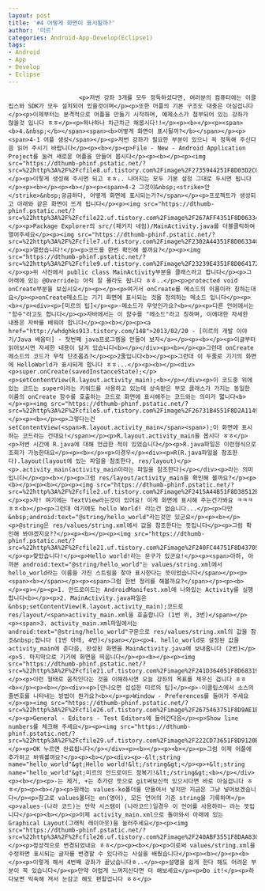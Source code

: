 ```yaml
---
layout: post
title: '#4 어떻게 화면이 표시될까?'
author: '미르'
categories: Android-App-Develop(Eclipse1)
tags:
- Android
- App
- Develop
- Eclipse
---
```



<script> location.href='https://cafe.naver.com/develoid/286273' ; </script>


















						<p>저번 강좌 3개를 모두 정독하셨다면, 여러분의 컴퓨터에는 이클립스와 SDK가 모두 설치되어 있을것이며</p><p>또한 어플의 기본 구조도 대충은 아실겁니다</p><p>이제부터는 본격적으로 어플을 만들기 시작하며, 예제소스가 첨부되어 있는 강좌가 많을것 입니다 ㅎㅎ</p><p>하나하나 차근차근 해봅시다!!</p><p><b></p><p><span><b>4.&nbsp;</b></span><span><b>어떻게 화면이 표시될까?</b></span></p><p><span>4-1 어플 생성</span></p><p>저번 강좌가 필요한 부분이 있으니 꼭 정독해 주신다음 읽어 주시기 바랍니다</p><p><b></p><p>File - New - Android Application Project를 눌러 새로운 어플을 만들어 봅시다</p><p><b></p><p><img src="https://dthumb-phinf.pstatic.net/?src=%22http%3A%2F%2Fcfile8.uf.tistory.com%2Fimage%2F2735944251F8D03D2C07DA%22&amp;type=cafe_wa740"></p><p>이렇게 생성해 주시면 되고 ㅎㅎ.. 나머지는 모두 기본 설정 그대로 두시면 됩니다</p><p><b></p><p><b></p><p><span>4-2 그것이&nbsp;<strike>안</strike>&nbsp;궁금하다, 어떻게 화면에 표시되는가?</span></p><p>프로젝트가 생성되고 아래와 같은 화면이 뜨게 됩니다</p><p><img src="https://dthumb-phinf.pstatic.net/?src=%22http%3A%2F%2Fcfile22.uf.tistory.com%2Fimage%2F267AFF4351F8D06334D701%22&amp;type=cafe_wa740"></p><p>Package Explorer의 src/(패키지 네임)/MainActivity.java를 더블클릭하여 열어주세요</p><p><img src="https://dthumb-phinf.pstatic.net/?src=%22http%3A%2F%2Fcfile7.uf.tistory.com%2Fimage%2F2302A44351F8D06334CC26%22&amp;type=cafe_wa740"></p><p>열렸습니다!</p><p>코드를 한번 확인해 볼까요?</p><p><img src="https://dthumb-phinf.pstatic.net/?src=%22http%3A%2F%2Fcfile9.uf.tistory.com%2Fimage%2F23239E4351F8D0641722EB%22&amp;type=cafe_wa740"></p><p>위 사진에서 public class MainActivity부분을 클래스라고 합니다</p><p>그 아래에 있는 @Override는 아직 잘 몰라도 됩니다 ㅎㅎ..</p><p>protected void onCreate부분을 보십시오</p><p></p><p>여기서 onCreate를 메소드의 이름이라 칭하는대요</p><p>onCreate메소드는 기기 화면에 표시되는 것을 정의하는 메소드 입니다</p><p><b></p><div><p>[미르의 팁]</p><p>-메소드가 무엇인가요?<b></p><p>다른 언어에서는 "함수"라고도 합니다</p><p>자바에서는 이 함수를 "메소드"라고 칭하며, 이에대한 자세한 내용은 자바를 배워야 합니다</p><p><b></p><p><a href="http://whdghks913.tistory.com/148">2013/02/20 - [미르의 개발 이야기/Java 배움터] - 첫번째 java프로그램을 만들어 보자</a></p><p><b></p><p>이글부터 읽어보시면 자세한 내용이 담겨 있습니다<b></p></div><p><b></p><p>그런대 onCreate메소드의 코드가 무척 단조롭죠?</p><p>2줄입니다<b></p><p>그런대 이 두줄로 기기의 화면에 HelloWorld가 표시되게 합니다 ㅎㅎ...</p><p><b></p><div><p>super.onCreate(savedInstanceState);</p><p>setContentView(R.layout.activity_main);<b></p></div><p>이 코드중 위에 있는 코드는 super이라는 키워드를 사용하고 있는데 상속받은 부모 클래스가 가지는 동일한 이름의 onCreate 함수를 호출하는 코드로 화면에 표시해주는 코드와는 의미가 멃니다<b></p><p><img src="https://dthumb-phinf.pstatic.net/?src=%22http%3A%2F%2Fcfile5.uf.tistory.com%2Fimage%2F26731B4551F8D2A114974F%22&amp;type=cafe_wa740"></p><p><b></p><p>그렇다는건 setContentView(<span>R.layout.activity_main</span><span>);이 화면에 표시하는 코드라는 건대요!</span></p><p>R.layout.activity_main을 봅시다 ㅎㅎ</p><p>저번 시간에 R.java에 대해 언급한 적이 있었습니다</p><p>R.java파일은 이런형식으로 조회가 가능한대요</p><p><b></p><p>이경우</p><div><p>R(R.java파일을 참조한다).layout(layout에 있는 파일을 참조한다, res/layout)</p><p>.activity_main(activity_main이라는 파일을 참조한다)</p></div><p>라는 의미입니다</p><p><b></p><p>그럼 res/layout/activity_main을 확인해 볼까요?</p><p><b></p><p><b></p><p><img src="https://dthumb-phinf.pstatic.net/?src=%22http%3A%2F%2Fcfile2.uf.tistory.com%2Fimage%2F2415A44B51F8D38512BEB2%22&amp;type=cafe_wa740"></p><p>자! 여기에는 TextView라는것이 있어요! 이게 화면에 표시해 주는건가봐요 ㅋㅋㅋㅎㅎ<b></p><p>그런대 여기에도 hello World! 라는건 없습니다...</p><p>다만&nbsp;android:text="@string/hello_world"라는것만 있군요</p><p><b></p><p>@string은 res/values/string.xml에서 값을 참조한다는 뜻입니다</p><p>그럼 확인해 봐야겠지요??</p><p><b></p><p><img src="https://dthumb-phinf.pstatic.net/?src=%22http%3A%2F%2Fcfile21.uf.tistory.com%2Fimage%2F240FC44751F8D43705F717%22&amp;type=cafe_wa740"></p><p>찾았습니다!</p><p>Hello world!라는 문구가 있군요!</p><p><span>아하, 아까본 android:text="@string/hello_world"는 values/string.xml에서 hello_world라는 이름을 가진 스트링을 찾아 표시한다는 뜻이었습니다</span></p><p><span><b></span></p><p><span>그럼 한번 정리를 해볼까요?</span></p><p><b></p><p></p><p>1. 안드로이드는 AndroidManifest.xml에 나와있는 Activity를 실행합니다<b></p><p>2. MainActivity.java파일은&nbsp;setContentView(R.layout.activity_main);코드로 res/layout/<span>activity_main.xml을 호출합니다 (1번 위, 3번)</span></p><p><span>3. activity_main.xml파일에서는 android:text="@string/hello_world"구문으로 res/values/string.xml의 값을 참조&nbsp;합니다 (1번 아래, 4번)</span></p><p>4. hello_world로 설정된 값을 activity_main에 준다음, 완성된 화면을 MainActivity.java에 보내줍니다 (2번)</p><p>5. 마지막으로 기기에 화면을 띄웁니다</p><p><b></p><p><img src="https://dthumb-phinf.pstatic.net/?src=%22http%3A%2F%2Fcfile21.uf.tistory.com%2Fimage%2F241D364051F8D68319ED1E%22&amp;type=cafe_wa740"></p><p>이런 형태로 움직인다는 것을 이해하시면 오늘 강좌의 목표를 체우신 겁니다 ㅎㅎ<b></p><p><b></p><div><p>[안나오면 섭섭한 미르의 팁]</p><p>-이클립스에서 소스의 줄번호를 나타내는 방법이 뭔가요?<b></p><p>Window - Preferences를 들어가 주세요</p><p><img src="https://dthumb-phinf.pstatic.net/?src=%22http%3A%2F%2Fcfile26.uf.tistory.com%2Fimage%2F2675463751F8D9AE1BE8F6%22&amp;type=cafe_wa740"></p><p>General - Editors - Test Editors에 들어간다음</p><p>Show line numbers를 체크해 주세요</p><p><img src="https://dthumb-phinf.pstatic.net/?src=%22http%3A%2F%2Fcfile29.uf.tistory.com%2Fimage%2F222CD73651F8D9120BD22C%22&amp;type=cafe_wa740"></p><p>OK 누르면 완료됩니다</p></div><p><b></p><p><b></p><p>그럼 이제 어플에 추가하고 바꿔볼까요?</p><p><b></p><div><p>-&lt;string name="hello_world"&gt;Hello world!&lt;/string&gt;</p><p>+&lt;string name="hello_world"&gt;미르의 안드로이드 정복기!&lt;/string&gt;<b></p></div><p><b></p><p>-는 제거, +는 추가란 뜻으로 git써보신적 있으시다면 바로 아실겁니다 ㅎㅎ</p><p><b></p><p>원래는 values-ko폴더를 만들어서 넣지만 지금은 그냥 넣어보겠습니다</p><p>참고로 values폴더는 en(영어), 모든 언어의 기준 string을 기록하며</p><p>values-(나라 코드)는 만약 시스탬이 (나라코드)일경우 이 언어를 사용하라~ 라는 뜻입니다</p><p><b></p><p>이제 activity_main.xml으로 돌아와서 아래에 있는 Graphical Layout(그래픽 레이아웃)을 눌러주세요</p><p><img src="https://dthumb-phinf.pstatic.net/?src=%22http%3A%2F%2Fcfile26.uf.tistory.com%2Fimage%2F240ABF3551F8DAA8303A6E%22&amp;type=cafe_wa740"></p><p>정상적으로 변경되었내요 ㅎㅎ</p><p><b></p><p>이로써 values/string.xml을 수정하면 표시되는 글자를 변경할 수 있다라는 사실을 배웠습니다</p><p><b></p><p><b></p><p>이렇게 해서 4번째 강좌가 끝났습니다ㅎ..</p><p>설명을 쉽게 한다 해도 어려운 부분이 꼭 있습니다</p><p>만약 어렵게 느껴지신다면 더 해보세요</p><p>Do it!</p><p>하다보면 익숙해 져서 눈감고 해도 편할겁니다 ㅎㅎ</p>
